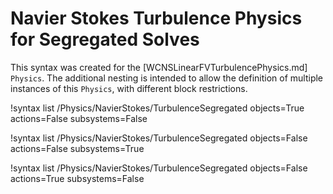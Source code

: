 # Navier Stokes Turbulence Physics for Segregated Solves

This syntax was created for the [WCNSLinearFVTurbulencePhysics.md] `Physics`.
The additional nesting is intended to allow the definition of multiple instances of this `Physics`,
with different block restrictions.

!syntax list /Physics/NavierStokes/TurbulenceSegregated objects=True actions=False subsystems=False

!syntax list /Physics/NavierStokes/TurbulenceSegregated objects=False actions=False subsystems=True

!syntax list /Physics/NavierStokes/TurbulenceSegregated objects=False actions=True subsystems=False

